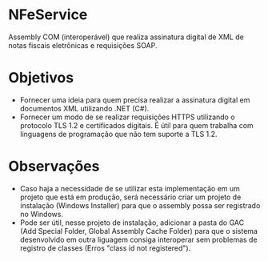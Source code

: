 # NFeService
Assembly COM (interoperável) que realiza assinatura digital de XML de notas fiscais eletrônicas e requisições SOAP.

# Objetivos
- Fornecer uma ideia para quem precisa realizar a assinatura digital em documentos XML utilizando .NET (C#).
- Fornecer um modo de se realizar requisições HTTPS utilizando o protocolo TLS 1.2 e certificados digitais. É útil para quem trabalha com linguagens de programação que não tem suporte a TLS 1.2.

# Observações
- Caso haja a necessidade de se utilizar esta implementação em um projeto que está em produção, será necessário criar um projeto de instalação (Windows Installer) para que o assembly possa ser registrado no Windows.
- Pode ser útil, nesse projeto de instalação, adicionar a pasta do GAC (Add Special Folder, Global Assembly Cache Folder) para que o sistema desenvolvido em outra liguagem consiga interoperar sem problemas de registro de classes (Erros "class id not registered").


